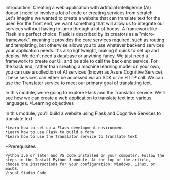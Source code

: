 Introduction:
Creating a web application with artificial intelligence (AI) doesn't need to involve a lot of code or creating services from scratch. Let's imagine we wanted to create a website that can translate text for the user.
For the front end, we want something that will allow us to integrate our services without having to jump through a lot of hoops. A framework like Flask is a perfect choice. Flask is described by its creators as a "micro-framework", meaning it provides the core services required, such as routing and templating, but otherwise allows you to use whatever backend services your application needs. It's also lightweight, making it quick to set up and deploy. We don't need a database or anything fancy. We just need a framework to create our UI, and be able to call the back-end service.
For the back end, rather than creating a machine learning model on your own, you can use a collection of AI services (known as Azure Cognitive Service). These services can either be accessed via an SDK or an HTTP call. We can use the Translator service to meet our primary goal of translating text.

In this module, we're going to explore Flask and the Translator service. We'll see how we can create a web application to translate text into various languages.
*Learning objectives

In this module, you'll build a website using Flask and Cognitive Services to translate text.

    *Learn how to set up a Flask development environment
    *Learn how to use Flask to build a form
    *Learn how to use the Translator service to translate text
   
   *Prerequisites

    Python 3.6 or later and VS code installed on your computer. Follow the steps in the Install Python 3 module. At the top of the article, choose the instructions for your configuration: Windows, Linux, or macOS.
    Visual Studio Code


